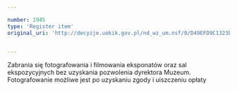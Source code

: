 ```yaml
---

number: 1945
type: 'Register item'
original_uri: 'http://decyzje.uokik.gov.pl/nd_wz_um.nsf/0/D49EFD9C1323E2AEC125772E00219872?OpenDocument'


---
```


Zabrania się fotografowania i filmowania eksponatów oraz sal ekspozycyjnych bez uzyskania pozwolenia dyrektora Muzeum. Fotografowanie możliwe jest po uzyskaniu zgody i uiszczeniu opłaty
